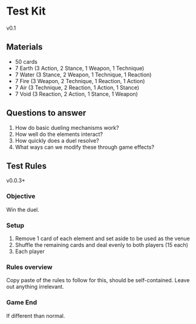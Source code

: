# Test Kit

v0.1

## Materials

- 50 cards
 - 7 Earth  (3 Action, 2 Stance, 1 Weapon, 1 Technique)
 - 7 Water  (3 Stance, 2 Weapon, 1 Technique, 1 Reaction)
 - 7 Fire   (3 Weapon, 2 Technique, 1 Reaction, 1 Action)
 - 7 Air    (3 Technique, 2 Reaction, 1 Action, 1 Stance)
 - 7 Void   (3 Reaction, 2 Action, 1 Stance, 1 Weapon)

## Questions to answer

 1. How do basic dueling mechanisms work?
 2. How well do the elements interact?
 3. How quickly does a duel resolve?
 4. What ways can we modify these through game effects?

## Test Rules

v0.0.3+

### Objective

Win the duel.

### Setup

1. Remove 1 card of each element and set aside to be used as the venue
2. Shuffle the remaining cards and deal evenly to both players (15 each)
3. Each player

### Rules overview

Copy paste of the rules to follow for this, should be self-contained. Leave out anything irrelevant.

### Game End

If different than normal.